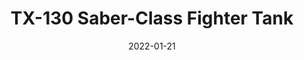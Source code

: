 ---
title: "TX-130 Saber-Class Fighter Tank"
date: "2022-01-21"
cover_img: "/images/star-wars-legion/tx-130-saber-class-fighter-tank/Cover.webp"
img1: "/images/star-wars-legion/tx-130-saber-class-fighter-tank/1.webp"
img2: "/images/star-wars-legion/tx-130-saber-class-fighter-tank/2.webp"
img3: "/images/star-wars-legion/tx-130-saber-class-fighter-tank/3.webp"
img4: "/images/star-wars-legion/tx-130-saber-class-fighter-tank/4.webp"
img5: "/images/star-wars-legion/tx-130-saber-class-fighter-tank/5.webp"
---